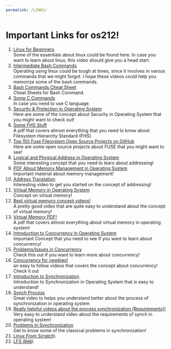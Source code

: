 ```yaml
---
permalink: /LINKS/
---
```


# Important Links for os212!
1. [Linux for Beginners](https://www.youtube.com/watch?v=V1y-mbWM3B8)\
   Some of the essentials about linux could be found here. In case you want to learn about linux, this video should give you a head start. 
2. [Intermediate Bash Commands](https://www.youtube.com/watch?v=yCTnihfbPCo)\
   Operating using linux could be tough at times, since it involves in varous commands that we might forgot. I hope these videos could help you memorize some of the bash commands.
3. [Bash Commands Cheat Sheet](https://ss64.com/bash/)\
   Cheat Sheets for Bash Command.
4. [Some C Commands](https://developerinsider.co/c-programming-language-cheat-sheet/)\
   In case you need to use C language.
5. [Security & Protection in Operating System](https://www.youtube.com/watch?v=DKb7KhfoZmU)\
   Here are some of the concept about Security in Operating System that you might want to check out!
6. [Some FHS Stuff](https://refspecs.linuxfoundation.org/FHS_3.0/fhs-3.0.pdf)\
   A pdf that covers almost everything that you need to know about Filesystem Hierarchy Standard (FHS)
7. [Top 155 Fuse Filesystem Open Source Projects on GitHub](https://awesomeopensource.com/projects/fuse-filesystem)\
   Here are some open source projects about FUSE that you might want to see!
8. [Logical and Physical Address in Operating System](https://www.geeksforgeeks.org/logical-and-physical-address-in-operating-system/)\
   Some interesting concept that you need to learn about addressing!
9. [PDF About Memory Management in Operating System](https://www.inf.ed.ac.uk/teaching/courses/os/slides/09-memory18.pdf)\
   Important material about memory management!
10. [Address Translation](https://www.youtube.com/watch?v=sUB84uig28A)\
   Interesting video to get you started on the concept of addressing!
11. [Virtual Memory in Operating System](https://www.geeksforgeeks.org/virtual-memory-in-operating-system/)\
   Concept on virtual memory!
12. [Best virtual memory concept videos!](https://www.youtube.com/watch?v=NPhcwfnYZd8)\
   A pretty good video that are quite easy to understand about the concept of virtual memory!
13. [Virtual Memory PDF!](https://web.cs.wpi.edu/~cs3013/c07/lectures/Section09-Virtual_Memory.pdf)\
   A pdf that covers almost everything about virtual memory in operating system!
14. [Introduction to Concurrency in Operating System](https://eng.libretexts.org/Courses/Delta_College/Operating_System%3A_The_Basics/05%3A_Process_Synchronization/5.1%3A_Introduction_to_Concurrency)\
   Important Concept that you need to see if you want to learn about concurrency!
15. [Problems/Issues in Concurrency](https://www.javatpoint.com/concurrency-in-operating-system)\
   Check this out if you want to learn more about concurrency!
16. [Concurrency for newbies!](https://www.youtube.com/watch?v=iKtvNJQoCNw)\
   an easy to follow videos that covers the concept about concurrency! Check it out
17. [Introduction to Synchronization](https://www.geeksforgeeks.org/introduction-of-process-synchronization/)\
   Introduction to Synchronization in Operating System that is easy to understand!
18. [Synch Process](https://www.youtube.com/watch?v=ph2awKa8r5Y)\
   Great video to helps you understand better about the process of synchronization in operating system
19. [Really helpful videos about the process synchronization (Requirements)!](https://www.youtube.com/watch?v=RXvKtNatri4)\
   Very easy to understand video about the requirements of synch in operating system!
20. [Problems in Synchronization](https://www.geeksforgeeks.org/classical-problems-of-synchronization-with-semaphore-solution/)\
   Get to know some of the classical problems in synchronization!
21. [Linux From Scratch](https://www.youtube.com/watch?v=5tRJgDJC7kY/)\
22. [LFS Web](https://www.linuxfromscratch.org/)\
